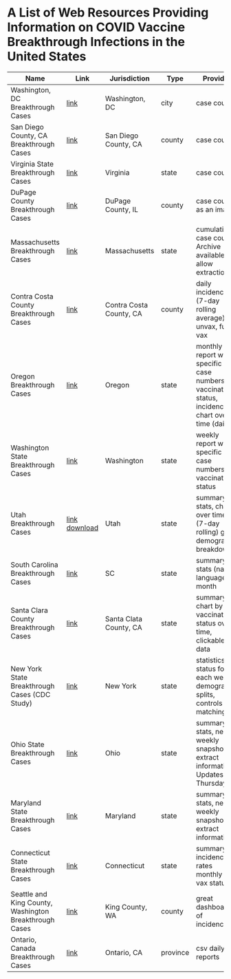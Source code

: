 # A List of Web Resources Providing Information on COVID Vaccine Breakthrough Infections in the United States


|   Name    | Link | Jurisdiction | Type |  Provides |
| ----------- | ----------- |----------- | ----------- | ----------- |
|   Washington, DC Breakthrough Cases  |  [link](https://coronavirus.dc.gov/data/vaccination)|  Washington, DC          | city |  case counts|
| San Diego County, CA Breakthrough Cases | [link](https://www.sandiegocounty.gov/content/dam/sdc/hhsa/programs/phs/Epidemiology/COVID-19%20Case%20Summary%20by%20Vaccination%20Status.pdf) | San Diego County, CA | county |  case counts |
| Virginia State Breakthrough Cases | [link](https://www.vdh.virginia.gov/coronavirus/covid-19-data-insights/covid-19-cases-by-vaccination-status/)| Virginia  | state | case counts
|   DuPage County Breakthrough Cases  |  [link](https://www.dupagehealth.org/610/DuPage-County-COVID-19-Dashboard)        |  DuPage County, IL         | county |  case counts as an image|
|   Massachusetts Breakthrough Cases  |  [link](https://www.mass.gov/info-details/massachusetts-covid-19-vaccination-data-and-updates#daily-covid-19-vaccine-report-)        |  Massachusetts         | state |  cumulative case counts. Archive available to allow extraction|
|   Contra Costa County Breakthrough Cases  |  [link](https://www.coronavirus.cchealth.org/vaccine-dashboard)        |  Contra Costa County, CA         | county |   daily incidences (7-day rolling average) for unvax, fully vax|
|   Oregon Breakthrough Cases  |  [link](https://www.oregon.gov/oha/covid19/Documents/DataReports/Breakthrough-Report-08-2021.pdf)        |  Oregon         | state |   monthly report with specific case numbers by vaccination status, incidence chart over time (daily?)|
|   Washington State Breakthrough Cases  |  [link](https://www.doh.wa.gov/Emergencies/COVID19/DataDashboard#heading58074)        |  Washington         | state |   weekly report with specific case numbers by vaccination status|
|   Utah Breakthrough Cases  |  [link](https://coronavirus-dashboard.utah.gov/risk.html) [download](https://coronavirus-dashboard.utah.gov/Utah_COVID19_data.zip)        |  Utah        | state |  summary stats, chart over time (7-day rolling) great demographic breakdown|
|   South Carolina Breakthrough Cases  |  [link](https://scdhec.gov/covid19/covid-19-vaccine/cases-hospitalizations-deaths-among-not-fully-vaccinated) |  SC        | state |  summary stats (natural language) by month|
|   Santa Clara County Breakthrough Cases  |  [link](https://covid19.sccgov.org/dashboard-case-rates-vaccination-status)        |  Santa Clata County, CA         | state |  summary chart by vaccination status over time, clickable data |
|  New York State Breakthrough Cases (CDC Study)  |  [link](https://www.cdc.gov/mmwr/volumes/70/wr/mm7034e1.htm)        |  New York        | state |  statistics by status for each week, demographic splits, controls and matching |
|  Ohio State Breakthrough Cases  |  [link](https://coronavirus.ohio.gov/wps/portal/gov/covid-19/dashboards/covid-19-vaccine/breakthrough-dashboard)        |  Ohio        | state |  summary stats, needs weekly snapshots to extract information. Updates Thursdays |
|  Maryland State Breakthrough Cases  |  [link](https://coronavirus.maryland.gov)        |  Maryland        | state |  summary stats, needs weekly snapshots to extract information. |
|  Connecticut State Breakthrough Cases  |  [link](https://portal.ct.gov/-/media/Coronavirus/CTDPHCOVID19summary8192021.pdf)        |  Connecticut        | state |  summary incidence rates monthly by vax status |
|  Seattle and King County, Washington Breakthrough Cases  |  [link](https://kingcounty.gov/depts/health/covid-19/data/vaccination-outcomes.aspx)        |  King County, WA        | county |  great dashboard of incidences |
| Ontario, Canada Breakthrough Cases |[link](https://data.ontario.ca/dataset/covid-19-vaccine-data-in-ontario/resource/eed63cf2-83dd-4598-b337-b288c0a89a16)| Ontario, CA |  province | csv daily reports | 




